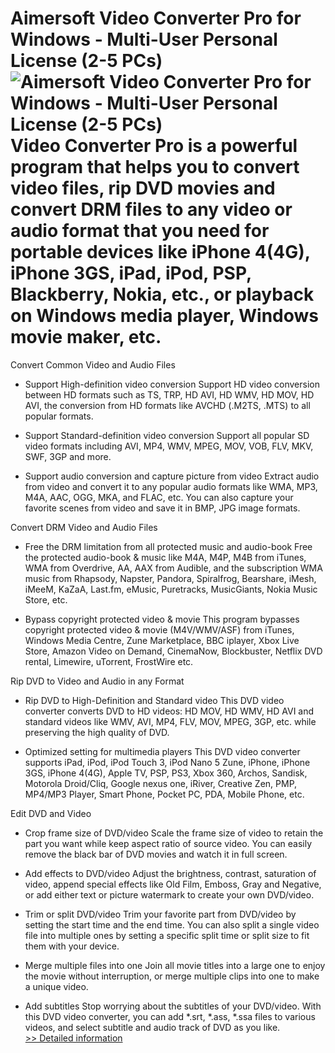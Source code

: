 # Aimersoft Video Converter Pro for Windows - Multi-User Personal License (2-5 PCs)<br />![Aimersoft Video Converter Pro for Windows - Multi-User Personal License (2-5 PCs)](https://mycommerce.akamaized.net/api/pimages/P300952614/BIG/300952614.PNG)<br />Video Converter Pro is a powerful program that helps you to convert video files, rip DVD movies and convert DRM files to any video or audio format that you need for portable devices like iPhone 4(4G), iPhone 3GS, iPad, iPod, PSP, Blackberry, Nokia, etc., or playback on Windows media player, Windows movie maker, etc.

Convert Common Video and Audio Files
- Support High-definition video conversion
Support HD video conversion between HD formats such as TS, TRP, HD AVI, HD WMV, HD MOV, HD AVI, the conversion from HD formats like AVCHD (.M2TS, .MTS) to all popular formats.

- Support Standard-definition video conversion
Support all popular SD video formats including AVI, MP4, WMV, MPEG, MOV, VOB, FLV, MKV, SWF, 3GP and more.

- Support audio conversion and capture picture from video
Extract audio from video and convert it to any popular audio formats like WMA, MP3, M4A, AAC, OGG, MKA, and FLAC, etc. You can also capture your favorite scenes from video and save it in BMP, JPG image formats.

Convert DRM Video and Audio Files
- Free the DRM limitation from all protected music and audio-book
Free the protected audio-book & music like M4A, M4P, M4B from iTunes, WMA from Overdrive, AA, AAX from Audible, and the subscription WMA music from Rhapsody, Napster, Pandora, Spiralfrog, Bearshare, iMesh, iMeeM, KaZaA, Last.fm, eMusic, Puretracks, MusicGiants, Nokia Music Store, etc.

- Bypass copyright protected video & movie
This program bypasses copyright protected video & movie (M4V/WMV/ASF) from iTunes, Windows Media Centre, Zune Marketplace, BBC iplayer, Xbox Live Store, Amazon Video on Demand, CinemaNow, Blockbuster, Netflix DVD rental, Limewire, uTorrent, FrostWire etc.

Rip DVD to Video and Audio in any Format
- Rip DVD to High-Definition and Standard video
This DVD video converter converts DVD to HD videos: HD MOV, HD WMV, HD AVI and standard videos like WMV, AVI, MP4, FLV, MOV, MPEG, 3GP, etc. while preserving the high quality of DVD.

- Optimized setting for multimedia players
This DVD video converter supports iPad, iPod, iPod Touch 3, iPod Nano 5 Zune, iPhone, iPhone 3GS, iPhone 4(4G), Apple TV, PSP, PS3, Xbox 360, Archos, Sandisk, Motorola Droid/Cliq, Google nexus one, iRiver, Creative Zen, PMP, MP4/MP3 Player, Smart Phone, Pocket PC, PDA, Mobile Phone, etc.

Edit DVD and Video
- Crop frame size of DVD/video
Scale the frame size of video to retain the part you want while keep aspect ratio of source video. You can easily remove the black bar of DVD movies and watch it in full screen.

- Add effects to DVD/video
Adjust the brightness, contrast, saturation of video, append special effects like Old Film, Emboss, Gray and Negative, or add either text or picture watermark to create your own DVD/video.

- Trim or split DVD/video
Trim your favorite part from DVD/video by setting the start time and the end time. You can also split a single video file into multiple ones by setting a specific split time or split size to fit them with your device.

- Merge multiple files into one
Join all movie titles into a large one to enjoy the movie without interruption, or merge multiple clips into one to make a unique video.

- Add subtitles
Stop worrying about the subtitles of your DVD/video. With this DVD video converter, you can add *.srt, *.ass, *.ssa files to various videos, and select subtitle and audio track of DVD as you like.<br />[>> Detailed information](https://secure.shareit.com/shareit/product.html?productid=300952614&affiliateid=200057808)